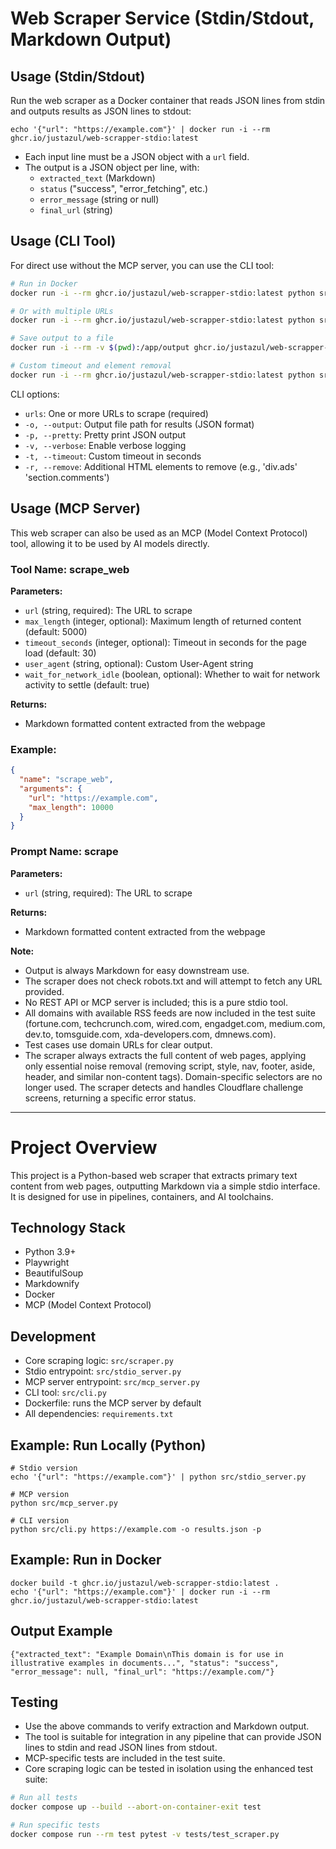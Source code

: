 # Web Scraper Service (Stdin/Stdout, Markdown Output)

## Usage (Stdin/Stdout)

Run the web scraper as a Docker container that reads JSON lines from stdin and outputs results as JSON lines to stdout:

```
echo '{"url": "https://example.com"}' | docker run -i --rm ghcr.io/justazul/web-scrapper-stdio:latest
```

- Each input line must be a JSON object with a `url` field.
- The output is a JSON object per line, with:
  - `extracted_text` (Markdown)
  - `status` ("success", "error_fetching", etc.)
  - `error_message` (string or null)
  - `final_url` (string)

## Usage (CLI Tool)

For direct use without the MCP server, you can use the CLI tool:

```bash
# Run in Docker
docker run -i --rm ghcr.io/justazul/web-scrapper-stdio:latest python src/cli.py https://example.com

# Or with multiple URLs
docker run -i --rm ghcr.io/justazul/web-scrapper-stdio:latest python src/cli.py https://example.com https://wikipedia.org

# Save output to a file
docker run -i --rm -v $(pwd):/app/output ghcr.io/justazul/web-scrapper-stdio:latest python src/cli.py https://example.com -o /app/output/results.json -p

# Custom timeout and element removal
docker run -i --rm ghcr.io/justazul/web-scrapper-stdio:latest python src/cli.py https://example.com -t 60 -r div.ads section.comments
```

CLI options:
- `urls`: One or more URLs to scrape (required)
- `-o, --output`: Output file path for results (JSON format)
- `-p, --pretty`: Pretty print JSON output
- `-v, --verbose`: Enable verbose logging
- `-t, --timeout`: Custom timeout in seconds
- `-r, --remove`: Additional HTML elements to remove (e.g., 'div.ads' 'section.comments')

## Usage (MCP Server)

This web scraper can also be used as an MCP (Model Context Protocol) tool, allowing it to be used by AI models directly.

### Tool Name: scrape_web

**Parameters:**
- `url` (string, required): The URL to scrape
- `max_length` (integer, optional): Maximum length of returned content (default: 5000)
- `timeout_seconds` (integer, optional): Timeout in seconds for the page load (default: 30)
- `user_agent` (string, optional): Custom User-Agent string
- `wait_for_network_idle` (boolean, optional): Whether to wait for network activity to settle (default: true)

**Returns:**
- Markdown formatted content extracted from the webpage

### Example:

```json
{
  "name": "scrape_web",
  "arguments": {
    "url": "https://example.com",
    "max_length": 10000
  }
}
```

### Prompt Name: scrape

**Parameters:**
- `url` (string, required): The URL to scrape

**Returns:**
- Markdown formatted content extracted from the webpage

**Note:**
- Output is always Markdown for easy downstream use.
- The scraper does not check robots.txt and will attempt to fetch any URL provided.
- No REST API or MCP server is included; this is a pure stdio tool.
- All domains with available RSS feeds are now included in the test suite (fortune.com, techcrunch.com, wired.com, engadget.com, medium.com, dev.to, tomsguide.com, xda-developers.com, dmnews.com).
- Test cases use domain URLs for clear output.
- The scraper always extracts the full <body> content of web pages, applying only essential noise removal (removing script, style, nav, footer, aside, header, and similar non-content tags). Domain-specific selectors are no longer used. The scraper detects and handles Cloudflare challenge screens, returning a specific error status.

---

# Project Overview

This project is a Python-based web scraper that extracts primary text content from web pages, outputting Markdown via a simple stdio interface. It is designed for use in pipelines, containers, and AI toolchains.

## Technology Stack
- Python 3.9+
- Playwright
- BeautifulSoup
- Markdownify
- Docker
- MCP (Model Context Protocol)

## Development
- Core scraping logic: `src/scraper.py`
- Stdio entrypoint: `src/stdio_server.py`
- MCP server entrypoint: `src/mcp_server.py`
- CLI tool: `src/cli.py`
- Dockerfile: runs the MCP server by default
- All dependencies: `requirements.txt`

## Example: Run Locally (Python)

```
# Stdio version
echo '{"url": "https://example.com"}' | python src/stdio_server.py

# MCP version
python src/mcp_server.py

# CLI version
python src/cli.py https://example.com -o results.json -p
```

## Example: Run in Docker

```
docker build -t ghcr.io/justazul/web-scrapper-stdio:latest .
echo '{"url": "https://example.com"}' | docker run -i --rm ghcr.io/justazul/web-scrapper-stdio:latest
```

## Output Example

```
{"extracted_text": "Example Domain\nThis domain is for use in illustrative examples in documents...", "status": "success", "error_message": null, "final_url": "https://example.com/"}
```

## Testing
- Use the above commands to verify extraction and Markdown output.
- The tool is suitable for integration in any pipeline that can provide JSON lines to stdin and read JSON lines from stdout.
- MCP-specific tests are included in the test suite.
- Core scraping logic can be tested in isolation using the enhanced test suite:
```bash
# Run all tests
docker compose up --build --abort-on-container-exit test

# Run specific tests
docker compose run --rm test pytest -v tests/test_scraper.py
```
